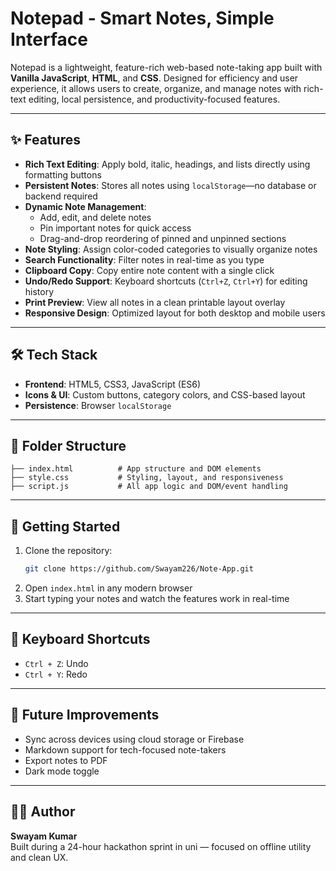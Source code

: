 # Notepad - Smart Notes, Simple Interface

Notepad is a lightweight, feature-rich web-based note-taking app built with **Vanilla JavaScript**, **HTML**, and **CSS**. Designed for efficiency and user experience, it allows users to create, organize, and manage notes with rich-text editing, local persistence, and productivity-focused features.

---

## ✨ Features

- **Rich Text Editing**: Apply bold, italic, headings, and lists directly using formatting buttons
- **Persistent Notes**: Stores all notes using `localStorage`—no database or backend required
- **Dynamic Note Management**:
  - Add, edit, and delete notes
  - Pin important notes for quick access
  - Drag-and-drop reordering of pinned and unpinned sections
- **Note Styling**: Assign color-coded categories to visually organize notes
- **Search Functionality**: Filter notes in real-time as you type
- **Clipboard Copy**: Copy entire note content with a single click
- **Undo/Redo Support**: Keyboard shortcuts (`Ctrl+Z`, `Ctrl+Y`) for editing history
- **Print Preview**: View all notes in a clean printable layout overlay
- **Responsive Design**: Optimized layout for both desktop and mobile users

---

## 🛠️ Tech Stack

- **Frontend**: HTML5, CSS3, JavaScript (ES6)
- **Icons & UI**: Custom buttons, category colors, and CSS-based layout
- **Persistence**: Browser `localStorage`

---

## 📁 Folder Structure

```
├── index.html          # App structure and DOM elements
├── style.css           # Styling, layout, and responsiveness
├── script.js           # All app logic and DOM/event handling
```

---

## 🚀 Getting Started

1. Clone the repository:
   ```bash
   git clone https://github.com/Swayam226/Note-App.git
   ```
2. Open `index.html` in any modern browser
3. Start typing your notes and watch the features work in real-time

---

## 🧠 Keyboard Shortcuts

- `Ctrl + Z`: Undo
- `Ctrl + Y`: Redo

---

## 📌 Future Improvements

- Sync across devices using cloud storage or Firebase
- Markdown support for tech-focused note-takers
- Export notes to PDF
- Dark mode toggle

---

## 🧑‍💻 Author
**Swayam Kumar**  
Built during a 24-hour hackathon sprint in uni — focused on offline utility and clean UX.
